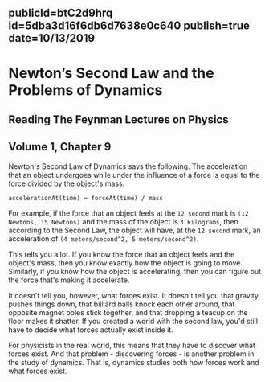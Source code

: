 publicId=btC2d9hrq
id=5dba3d16f6db6d7638e0c640
publish=true
date=10/13/2019
---
# Newton’s Second Law and the Problems of Dynamics
## Reading The Feynman Lectures on Physics
## Volume 1, Chapter 9

Newton's Second Law of Dynamics says the following. The acceleration that an object undergoes while under the influence of a force is equal to the force divided by the object's mass.
```text
accelerationAt(time) = forceAt(time) / mass
```
For example, if the force that an object feels at the `12 second` mark is `(12 Newtons, 15 Newtons)` and the mass of the object is `3 kilograms`, then according to the Second Law, the object will have, at the `12 second` mark, an acceleration of `(4 meters/second^2, 5 meters/second^2)`.

This tells you a lot. If you know the force that an object feels and the object's mass, then you know exactly how the object is going to move. Similarly, if you know how the object is accelerating, then you can figure out the force that's making it accelerate.

It doesn't tell you, however, what forces exist. It doesn't tell you that gravity pushes things down, that billiard balls knock each other around, that opposite magnet poles stick together, and that dropping a teacup on the floor makes it shatter. If you created a world with the second law, you'd still have to decide what forces actually exist inside it.

For physicists in the real world, this means that they have to discover what forces exist. And that problem - discovering forces - is another problem in the study of dynamics. That is, dynamics studies both how forces work and what forces exist.
